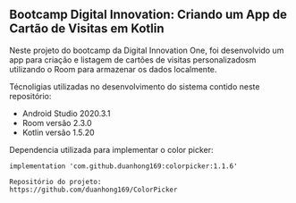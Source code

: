 <h2>Bootcamp Digital Innovation: Criando um App de Cartão de Visitas em Kotlin</h2>

Neste projeto do bootcamp da Digital Innovation One, foi desenvolvido um app para criação e listagem de cartões de visitas personalizadosm utilizando o Room para armazenar os dados localmente.


Técnoligias utilizadas no desenvolvimento do sistema contido neste repositório:

* Android Studio 2020.3.1
* Room versão 2.3.0
* Kotlin versão 1.5.20


Dependencia utilizada para implementar o color picker:

```
implementation 'com.github.duanhong169:colorpicker:1.1.6'

Repositório do projeto:
https://github.com/duanhong169/ColorPicker
```